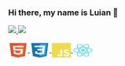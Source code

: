 ### Hi there, my name is Luian 👋

<div>
  <a href="https://github.com/luiangcosta">
  <img height="180em" src="https://github-readme-stats.vercel.app/api?username=luiangcosta&show_icons=true&theme=dark&include_all_commits=true&count_private=true"/>
  <img height="180em" src="https://github-readme-stats.vercel.app/api/top-langs/?username=luiangcosta&layout=compact&langs_count=7&theme=dark"/>
</div>
  <div style="display: inline_block"><br>
  <img align="center" alt="Luian-HTML" height="30" width="40" src="https://raw.githubusercontent.com/devicons/devicon/master/icons/html5/html5-original.svg">
  <img align="center" alt="Luian-CSS" height="30" width="40" src="https://raw.githubusercontent.com/devicons/devicon/master/icons/css3/css3-original.svg">
  <img align="center" alt="Luian-Js" height="30" width="40" src="https://raw.githubusercontent.com/devicons/devicon/master/icons/javascript/javascript-plain.svg">
  <img align="center" alt="Luian-React" height="30" width="40" src="https://raw.githubusercontent.com/devicons/devicon/master/icons/react/react-original.svg">
</div>


